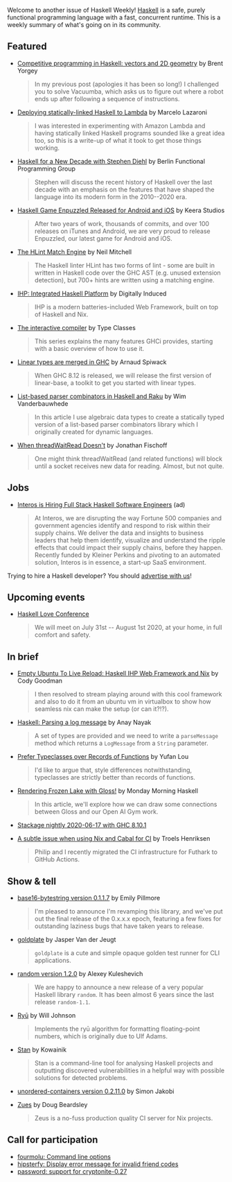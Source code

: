 Welcome to another issue of Haskell Weekly!
[Haskell](https://www.haskell.org) is a safe, purely functional programming language with a fast, concurrent runtime.
This is a weekly summary of what's going on in its community.

## Featured

- [Competitive programming in Haskell: vectors and 2D geometry](https://byorgey.wordpress.com/2020/06/24/competitive-programming-in-haskell-vectors-and-2d-geometry/) by Brent Yorgey
  > In my previous post (apologies it has been so long!) I challenged you to solve Vacuumba, which asks us to figure out where a robot ends up after following a sequence of instructions.

- [Deploying statically-linked Haskell to Lambda](https://lazamar.github.io/deploying-statically-linked-haskell-to-lambda/) by Marcelo Lazaroni
  > I was interested in experimenting with Amazon Lambda and having statically linked Haskell programs sounded like a great idea too, so this is a write-up of what it took to get those things working.

- [Haskell for a New Decade with Stephen Diehl](https://www.youtube.com/watch?v=B9_xAixGlmk) by Berlin Functional Programming Group
  > Stephen will discuss the recent history of Haskell over the last decade with an emphasis on the features that have shaped the language into its modern form in the 2010--2020 era.

- [Haskell Game Enpuzzled Released for Android and iOS](https://keera.co.uk/2020/06/18/enpuzzled-released-for-android-and-ios/) by Keera Studios
  > After two years of work, thousands of commits, and over 100 releases on iTunes and Android, we are very proud to release Enpuzzled, our latest game for Android and iOS.

- [The HLint Match Engine](https://neilmitchell.blogspot.com/2020/06/the-hlint-match-engine.html) by Neil Mitchell
  > The Haskell linter HLint has two forms of lint - some are built in written in Haskell code over the GHC AST (e.g. unused extension detection), but 700+ hints are written using a matching engine.

- [IHP: Integrated Haskell Platform](https://ihp.digitallyinduced.com/) by Digitally Induced
  > IHP is a modern batteries-included Web Framework, built on top of Haskell and Nix.

- [The interactive compiler](https://typeclasses.com/ghci) by Type Classes
  > This series explains the many features GHCi provides, starting with a basic overview of how to use it.

- [Linear types are merged in GHC](https://www.tweag.io/blog/2020-06-19-linear-types-merged/) by Arnaud Spiwack
  > When GHC 8.12 is released, we will release the first version of linear-base, a toolkit to get you started with linear types.

- [List-based parser combinators in Haskell and Raku](https://wimvanderbauwhede.github.io/articles/list-based-parser-combinators/) by Wim Vanderbauwhede
  > In this article I use algebraic data types to create a statically typed version of a list-based parser combinators library which I originally created for dynamic languages.

- [When threadWaitRead Doesn't](https://jfischoff.github.io/blog/when-threadwaitread-doesnt.html) by Jonathan Fischoff
  > One might think threadWaitRead (and related functions) will block until a socket receives new data for reading. Almost, but not quite.

## Jobs

- [Interos is Hiring Full Stack Haskell Software Engineers](https://www.interos.ai/vacancies/#haskell-software-engineer) (ad)
  > At Interos, we are disrupting the way Fortune 500 companies and government agencies identify and respond to risk within their supply chains. We deliver the data and insights to business leaders that help them identify, visualize and understand the ripple effects that could impact their supply chains, before they happen. Recently funded by Kleiner Perkins and pivoting to an automated solution, Interos is in essence, a start-up SaaS environment.

Trying to hire a Haskell developer?
You should [advertise with us](https://haskellweekly.news/advertising.html)!

## Upcoming events

- [Haskell Love Conference](https://haskell.love)
  > We will meet on July 31st -- August 1st 2020, at your home, in full comfort and safety.

## In brief

- [Empty Ubuntu To Live Reload: Haskell IHP Web Framework and Nix](https://codygman.dev/posts/2020-06-24-Haskell-IHP-Web-Framework-and-Nix.html) by Cody Goodman
  > I then resolved to stream playing around with this cool framework and also to do it from an ubuntu vm in virtualbox to show how seamless nix can make the setup (or can it?!?).

- [Haskell: Parsing a log message](https://dev.to/anaynayak/haskell-parsing-a-log-message-1290) by Anay Nayak
  > A set of types are provided and we need to write a `parseMessage` method which returns a `LogMessage` from a `String` parameter.

- [Prefer Typeclasses over Records of Functions](https://dev.to/louy2/prefer-typeclasses-over-records-of-functions-5d36) by Yufan Lou
  > I'd like to argue that, style differences notwithstanding, typeclasses are strictly better than records of functions.

- [Rendering Frozen Lake with Gloss!](https://mmhaskell.com/blog/2020/6/22/rendering-frozen-lake-with-gloss) by Monday Morning Haskell
  > In this article, we'll explore how we can draw some connections between Gloss and our Open AI Gym work.

- [Stackage nightly 2020-06-17 with GHC 8.10.1](https://www.stackage.org/nightly-2020-06-17)

- [A subtle issue when using Nix and Cabal for CI](https://sigkill.dk/blog/2020-06-19-nix-haskell-cabal-ci-problem.html) by Troels Henriksen
  > Philip and I recently migrated the CI infrastructure for Futhark to GitHub Actions.

## Show & tell

- [base16-bytestring version 0.1.1.7](https://np.reddit.com/r/haskell/comments/hcepjt/ann_base16bytestring0117/) by Emily Pillmore
  > I'm pleased to announce I'm revamping this library, and we've put out the final release of the 0.x.x.x epoch, featuring a few fixes for outstanding laziness bugs that have taken years to release.

- [goldplate](https://github.com/fugue/goldplate/tree/0d1c81da565cf8f310090b6bbc1cea6190202570) by Jasper Van der Jeugt
  > `goldplate` is a cute and simple opaque golden test runner for CLI applications.

- [random version 1.2.0](https://np.reddit.com/r/haskell/comments/hefgxa/ann_random120_a_long_overdue_upgrade/) by Alexey Kuleshevich
  > We are happy to announce a new release of a very popular Haskell library `random`. It has been almost 6 years since the last release `random-1.1`.

- [Ryū](https://np.reddit.com/r/haskell/comments/hddu4d/ry%C5%AB_fast_floating_point_formatting/) by Will Johnson
  > Implements the ryū algorithm for formatting floating-point numbers, which is originally due to Ulf Adams.

- [Stan](https://github.com/kowainik/stan/tree/cd5691615b145d189b4d2e259d3a6ef797ab0340) by Kowainik
  > Stan is a command-line tool for analysing Haskell projects and outputting discovered vulnerabilities in a helpful way with possible solutions for detected problems.

- [unordered-containers version 0.2.11.0](https://np.reddit.com/r/haskell/comments/hbm4rf/ann_unorderedcontainers_02110/) by Simon Jakobi

- [Zues](https://github.com/mightybyte/zeus/tree/b60e945e0a1b07faed046cae34db6813e6e40019) by Doug Beardsley
  > Zeus is a no-fuss production quality CI server for Nix projects.

## Call for participation

-   [fourmolu: Command line options](https://github.com/parsonsmatt/fourmolu/issues/12)
-   [hipsterfy: Display error message for invalid friend codes](https://github.com/liftM/hipsterfy/issues/6)
-   [password: support for cryptonite-0.27](https://github.com/cdepillabout/password/issues/23)
